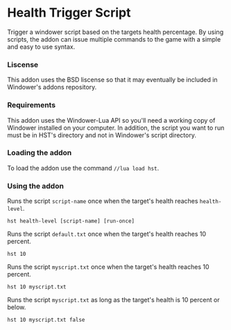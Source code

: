 # Health Trigger Script
Trigger a windower script based on the targets health percentage. By using scripts, 
the addon can issue multiple commands to the game with a simple and easy to use syntax. 

### Liscense
This addon uses the BSD liscense so that it may eventually be included in Windower's addons repository. 

### Requirements
This addon uses the Windower-Lua API so you'll need a working copy of Windower installed on your computer. 
In addition, the script you want to run must be in HST's directory and not in Windower's script directory. 

### Loading the addon
To load the addon use the command `//lua load hst`. 

### Using the addon

Runs the script `script-name` once when the target's health reaches `health-level`.
```
hst health-level [script-name] [run-once]
```

Runs the script `default.txt` once when the target's health reaches 10 percent. 
```
hst 10
```

Runs the script `myscript.txt` once when the target's health reaches 10 percent. 
```
hst 10 myscript.txt
```

Runs the script `myscript.txt` as long as the target's health is 10 percent or below. 
```
hst 10 myscript.txt false
```
